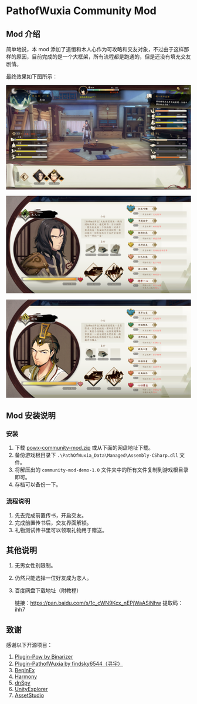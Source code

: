 # PathofWuxia Community Mod

## Mod 介绍

简单地说，本 mod 添加了道恒和木人心作为可攻略和交友对象，不过由于这样那样的原因，目前完成的是一个大框架，所有流程都是跑通的，但是还没有填充交友剧情。

最终效果如下图所示：

![image-20231213224007784](README.assets/image-20231213224007784.png)

![image-20231213224120814](README.assets/image-20231213224120814.png)

![image-20231213224644205](README.assets/image-20231213224644205.png)

## Mod 安装说明

### 安装

1. 下载 [powx-community-mod.zip](https://github.com/lanbyss/PoWX-Community-Mod/releases/download/1.0/powx-community-mod.zip) 或从下面的网盘地址下载。
2. 备份游戏根目录下 `.\PathOfWuxia_Data\Managed\Assembly-CSharp.dll` 文件。
3. 将解压出的 `community-mod-demo-1.0` 文件夹中的所有文件复制到游戏根目录即可。
4. 存档可以备份一下。

### 流程说明

1. 先去完成前置传书，开启交友。
1. 完成前置传书后，交友界面解锁。
1. 礼物测试传书里可以领取礼物用于赠送。

## 其他说明

1. 无男女性别限制。

2. 仍然只能选择一位好友成为恋人。

3. 百度网盘下载地址（附教程）

    链接：https://pan.baidu.com/s/1c_cWN9Kcx_nEPjWaASiNhw  提取码：ihh7 

## 致谢

感谢以下开源项目：

1. [Plugin-Pow by Binarizer](https://github.com/Binarizer/Plugin-Pow)
2. [Plugin-PathofWuxia by findsky6544（寻宇）](https://github.com/findsky6544/Plugin-PathOfWuxia)
3. [BepInEx](https://github.com/BepInEx/BepInEx)
4. [Harmony](https://github.com/pardeike/Harmony)
5. [dnSpy](https://github.com/dnSpy/dnSpy)
6. [UnityExplorer](https://github.com/sinai-dev/UnityExplorer)
7. [AssetStudio](https://github.com/Perfare/AssetStudio)
